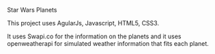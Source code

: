 Star Wars Planets

This project uses AgularJs, Javascript, HTML5, CSS3.

It uses Swapi.co for the information on the planets and it uses openweatherapi for simulated weather information that fits each planet.  
